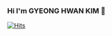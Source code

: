 ### Hi I'm GYEONG HWAN KIM 👋

[![Hits](https://hits.seeyoufarm.com/api/count/incr/badge.svg?url=https%3A%2F%2Fgithub.com%2Fonedayonecommit&count_bg=%2379C83D&title_bg=%2326388B&icon=javascript.svg&icon_color=%23E7E7E7&title=hits&edge_flat=false)](https://hits.seeyoufarm.com)

<!--
**onedayonecommit/onedayonecommit** is a ✨ _special_ ✨ repository because its `README.md` (this file) appears on your GitHub profile.

Here are some ideas to get you started:

- 🔭 I’m currently working on ...
- 🌱 I’m currently learning ...
- 👯 I’m looking to collaborate on ...
- 🤔 I’m looking for help with ...
- 💬 Ask me about ...
- 📫 How to reach me: ...
- 😄 Pronouns: ...
- ⚡ Fun fact: ...
-->
